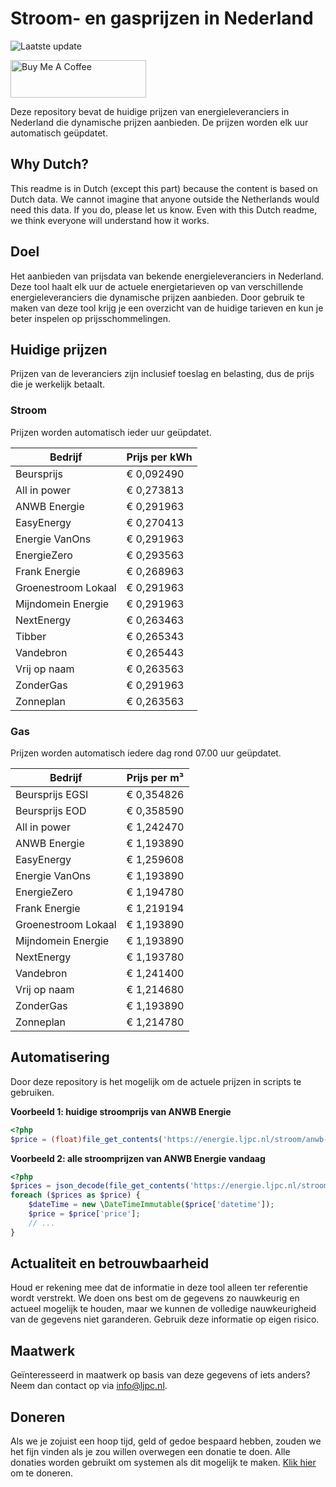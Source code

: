 # Stroom- en gasprijzen in Nederland

![Laatste update](https://img.shields.io/badge/laatste%20update-2024--08--28%2015%3A00%20CET-brightgreen)

<a href="https://www.buymeacoffee.com/Lars-" target="_blank"><img src="https://cdn.buymeacoffee.com/buttons/v2/default-orange.png" alt="Buy Me A Coffee" height="60" style="height: 60px !important;width: 217px !important;" ></a>

Deze repository bevat de huidige prijzen van energieleveranciers in Nederland die dynamische prijzen aanbieden. De prijzen worden elk uur automatisch geüpdatet.

## Why Dutch?

This readme is in Dutch (except this part) because the content is based on Dutch data. We cannot imagine that anyone outside the Netherlands would need this data. If you do, please let us know. Even with this Dutch readme, we think
everyone will understand how it works.

## Doel

Het aanbieden van prijsdata van bekende energieleveranciers in Nederland. Deze tool haalt elk uur de actuele energietarieven op van verschillende energieleveranciers die dynamische prijzen aanbieden. Door gebruik te maken van deze tool
krijg je een overzicht van de huidige tarieven en kun je beter inspelen op prijsschommelingen.

## Huidige prijzen

Prijzen van de leveranciers zijn inclusief toeslag en belasting, dus de prijs die je werkelijk betaalt.

### Stroom

Prijzen worden automatisch ieder uur geüpdatet.

 Bedrijf | Prijs per kWh 
---------|---------------
Beursprijs | € 0,092490
All in power | € 0,273813
ANWB Energie | € 0,291963
EasyEnergy | € 0,270413
Energie VanOns | € 0,291963
EnergieZero | € 0,293563
Frank Energie | € 0,268963
Groenestroom Lokaal | € 0,291963
Mijndomein Energie | € 0,291963
NextEnergy | € 0,263463
Tibber | € 0,265343
Vandebron | € 0,265443
Vrij op naam | € 0,263563
ZonderGas | € 0,291963
Zonneplan | € 0,263563


### Gas

Prijzen worden automatisch iedere dag rond 07.00 uur geüpdatet.

 Bedrijf | Prijs per m³ 
---------|--------------
Beursprijs EGSI | € 0,354826
Beursprijs EOD | € 0,358590
All in power | € 1,242470
ANWB Energie | € 1,193890
EasyEnergy | € 1,259608
Energie VanOns | € 1,193890
EnergieZero | € 1,194780
Frank Energie | € 1,219194
Groenestroom Lokaal | € 1,193890
Mijndomein Energie | € 1,193890
NextEnergy | € 1,193780
Vandebron | € 1,241400
Vrij op naam | € 1,214680
ZonderGas | € 1,193890
Zonneplan | € 1,214780


## Automatisering

Door deze repository is het mogelijk om de actuele prijzen in scripts te gebruiken.

**Voorbeeld 1: huidige stroomprijs van ANWB Energie**

```php
<?php
$price = (float)file_get_contents('https://energie.ljpc.nl/stroom/anwb-energie-nu.txt');

```

**Voorbeeld 2: alle stroomprijzen van ANWB Energie vandaag**

```php
<?php
$prices = json_decode(file_get_contents('https://energie.ljpc.nl/stroom/all-in-power-vandaag.json'),true);
foreach ($prices as $price) {
    $dateTime = new \DateTimeImmutable($price['datetime']);
    $price = $price['price'];
    // ...
}
```

## Actualiteit en betrouwbaarheid

Houd er rekening mee dat de informatie in deze tool alleen ter referentie wordt verstrekt. We doen ons best om de gegevens zo nauwkeurig en actueel mogelijk te houden, maar we kunnen de volledige nauwkeurigheid van de gegevens niet
garanderen. Gebruik deze informatie op eigen risico.

## Maatwerk

Geïnteresseerd in maatwerk op basis van deze gegevens of iets anders? Neem dan contact op
via [info@ljpc.nl](mailto:info@ljpc.nl?subject=Energie%20prijzen).

## Doneren

Als we je zojuist een hoop tijd, geld of gedoe bespaard hebben, zouden we het fijn vinden als je zou willen overwegen een
donatie te doen. Alle donaties worden gebruikt om systemen als dit mogelijk te
maken. [Klik hier](https://www.buymeacoffee.com/Lars-) om te doneren.
